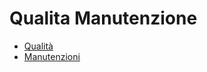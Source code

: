# Qualita Manutenzione
- [Qualità](DocumentazioneSmeUP/NWS/NTI/000090/CQ/_sidebar.md)
- [Manutenzioni](DocumentazioneSmeUP/NWS/NTI/000090/MM/_sidebar.md)

